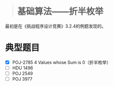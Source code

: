 > # 基础算法——折半枚举

最初是在《挑战程序设计竞赛》3.2.4的例题发现的。



# 典型题目

- [x] POJ-2785 4 Values whose Sum is 0（折半枚举）
- [ ] HDU 1496
- [ ] POJ 2549
- [ ] POJ 3977